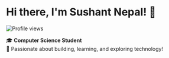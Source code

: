 # Hi there, I'm Sushant Nepal! 👋

![Profile views](https://komarev.com/ghpvc/?username=SushantNepal09)

🎓 **Computer Science Student**  
🚀 Passionate about building, learning, and exploring technology!

<!--
**SushantNepal09/SushantNepal09** is a ✨ _special_ ✨ repository because its `README.md` (this file) appears on your GitHub profile.

Here are some ideas to get you started:

- 🔭 I’m currently working on ...
- 🌱 I’m currently learning ...
- 👯 I’m looking to collaborate on ...
- 🤔 I’m looking for help with ...
- 💬 Ask me about ...
- 📫 How to reach me: ...
- 😄 Pronouns: ...
- ⚡ Fun fact: ...
-->
